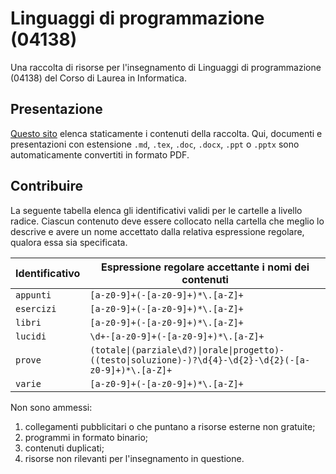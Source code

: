 # Linguaggi di programmazione (04138)

Una raccolta di risorse per l'insegnamento di Linguaggi di programmazione
(04138) del Corso di Laurea in Informatica.

## Presentazione

[Questo sito](https://csunibo.github.io/linguaggi-di-programmazione-04138)
elenca staticamente i contenuti della raccolta. Qui, documenti e presentazioni
con estensione `.md`, `.tex`, `.doc`, `.docx`, `.ppt` o `.pptx` sono
automaticamente convertiti in formato PDF.

## Contribuire

La seguente tabella elenca gli identificativi validi per le cartelle a livello
radice. Ciascun contenuto deve essere collocato nella cartella che meglio lo
descrive e avere un nome accettato dalla relativa espressione regolare, qualora
essa sia specificata.

Identificativo | Espressione regolare accettante i nomi dei contenuti
-------------- | -----------------------------------------------------
`appunti` | `[a-z0-9]+(-[a-z0-9]+)*\.[a-Z]+`
`esercizi` | `[a-z0-9]+(-[a-z0-9]+)*\.[a-Z]+`
`libri` | `[a-z0-9]+(-[a-z0-9]+)*\.[a-Z]+`
`lucidi` | `\d+-[a-z0-9]+(-[a-z0-9]+)*\.[a-Z]+`
`prove`| `(totale\|(parziale\d?)\|orale\|progetto)-((testo\|soluzione)-)?\d{4}-\d{2}-\d{2}(-[a-z0-9]+)*\.[a-Z]+`
`varie` | `[a-z0-9]+(-[a-z0-9]+)*\.[a-Z]+`

Non sono ammessi:
1. collegamenti pubblicitari o che puntano a risorse esterne non gratuite;
1. programmi in formato binario;
1. contenuti duplicati;
1. risorse non rilevanti per l'insegnamento in questione.
